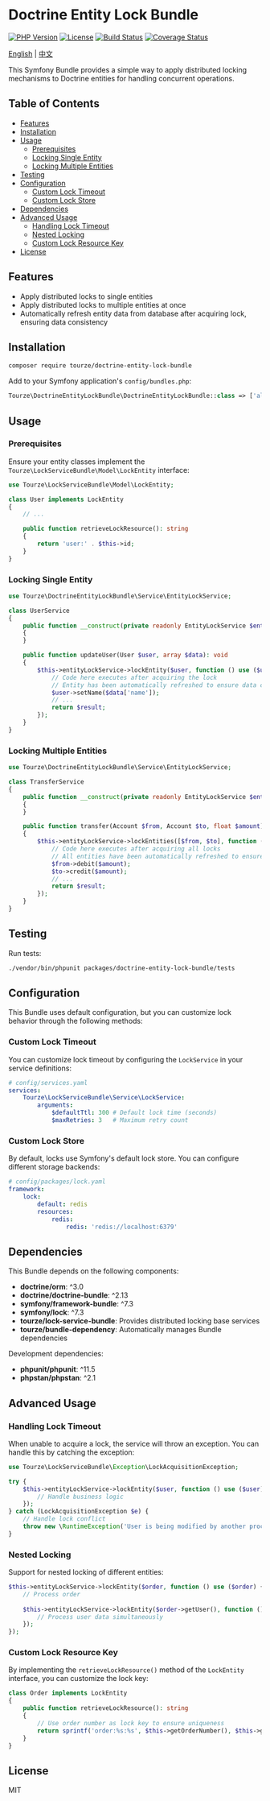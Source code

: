 # Doctrine Entity Lock Bundle

[![PHP Version](https://img.shields.io/badge/php-%3E%3D8.1-8892BF.svg)](https://www.php.net/)
[![License](https://img.shields.io/badge/license-MIT-blue.svg)](LICENSE)
[![Build Status](https://img.shields.io/badge/build-passing-brightgreen.svg)]()
[![Coverage Status](https://img.shields.io/badge/coverage-100%25-brightgreen.svg)]()

[English](README.md) | [中文](README.zh-CN.md)

This Symfony Bundle provides a simple way to apply distributed locking mechanisms to Doctrine entities for handling concurrent operations.

## Table of Contents

- [Features](#features)
- [Installation](#installation)
- [Usage](#usage)
  - [Prerequisites](#prerequisites)
  - [Locking Single Entity](#locking-single-entity)
  - [Locking Multiple Entities](#locking-multiple-entities)
- [Testing](#testing)
- [Configuration](#configuration)
  - [Custom Lock Timeout](#custom-lock-timeout)
  - [Custom Lock Store](#custom-lock-store)
- [Dependencies](#dependencies)
- [Advanced Usage](#advanced-usage)
  - [Handling Lock Timeout](#handling-lock-timeout)
  - [Nested Locking](#nested-locking)
  - [Custom Lock Resource Key](#custom-lock-resource-key)
- [License](#license)

## Features

- Apply distributed locks to single entities
- Apply distributed locks to multiple entities at once
- Automatically refresh entity data from database after acquiring lock, ensuring data consistency

## Installation

```bash
composer require tourze/doctrine-entity-lock-bundle
```

Add to your Symfony application's `config/bundles.php`:

```php
Tourze\DoctrineEntityLockBundle\DoctrineEntityLockBundle::class => ['all' => true],
```

## Usage

### Prerequisites

Ensure your entity classes implement the `Tourze\LockServiceBundle\Model\LockEntity` interface:

```php
use Tourze\LockServiceBundle\Model\LockEntity;

class User implements LockEntity
{
    // ...

    public function retrieveLockResource(): string
    {
        return 'user:' . $this->id;
    }
}
```

### Locking Single Entity

```php
use Tourze\DoctrineEntityLockBundle\Service\EntityLockService;

class UserService
{
    public function __construct(private readonly EntityLockService $entityLockService)
    {
    }

    public function updateUser(User $user, array $data): void
    {
        $this->entityLockService->lockEntity($user, function () use ($user, $data) {
            // Code here executes after acquiring the lock
            // Entity has been automatically refreshed to ensure data consistency
            $user->setName($data['name']);
            // ...
            return $result;
        });
    }
}
```

### Locking Multiple Entities

```php
use Tourze\DoctrineEntityLockBundle\Service\EntityLockService;

class TransferService
{
    public function __construct(private readonly EntityLockService $entityLockService)
    {
    }

    public function transfer(Account $from, Account $to, float $amount): void
    {
        $this->entityLockService->lockEntities([$from, $to], function () use ($from, $to, $amount) {
            // Code here executes after acquiring all locks
            // All entities have been automatically refreshed to ensure data consistency
            $from->debit($amount);
            $to->credit($amount);
            // ...
            return $result;
        });
    }
}
```

## Testing

Run tests:

```bash
./vendor/bin/phpunit packages/doctrine-entity-lock-bundle/tests
```

## Configuration

This Bundle uses default configuration, but you can customize lock behavior through the following methods:

### Custom Lock Timeout

You can customize lock timeout by configuring the `LockService` in your service definitions:

```yaml
# config/services.yaml
services:
    Tourze\LockServiceBundle\Service\LockService:
        arguments:
            $defaultTtl: 300 # Default lock time (seconds)
            $maxRetries: 3   # Maximum retry count
```

### Custom Lock Store

By default, locks use Symfony's default lock store. You can configure different storage backends:

```yaml
# config/packages/lock.yaml
framework:
    lock:
        default: redis
        resources:
            redis:
                redis: 'redis://localhost:6379'
```

## Dependencies

This Bundle depends on the following components:

- **doctrine/orm**: ^3.0
- **doctrine/doctrine-bundle**: ^2.13
- **symfony/framework-bundle**: ^7.3
- **symfony/lock**: ^7.3
- **tourze/lock-service-bundle**: Provides distributed locking base services
- **tourze/bundle-dependency**: Automatically manages Bundle dependencies

Development dependencies:
- **phpunit/phpunit**: ^11.5
- **phpstan/phpstan**: ^2.1

## Advanced Usage

### Handling Lock Timeout

When unable to acquire a lock, the service will throw an exception. You can handle this by catching the exception:

```php
use Tourze\LockServiceBundle\Exception\LockAcquisitionException;

try {
    $this->entityLockService->lockEntity($user, function () use ($user) {
        // Handle business logic
    });
} catch (LockAcquisitionException $e) {
    // Handle lock conflict
    throw new \RuntimeException('User is being modified by another process, please try again later');
}
```

### Nested Locking

Support for nested locking of different entities:

```php
$this->entityLockService->lockEntity($order, function () use ($order) {
    // Process order
    
    $this->entityLockService->lockEntity($order->getUser(), function () use ($order) {
        // Process user data simultaneously
    });
});
```

### Custom Lock Resource Key

By implementing the `retrieveLockResource()` method of the `LockEntity` interface, you can customize the lock key:

```php
class Order implements LockEntity
{
    public function retrieveLockResource(): string
    {
        // Use order number as lock key to ensure uniqueness
        return sprintf('order:%s:%s', $this->getOrderNumber(), $this->getId());
    }
}
```

## License

MIT